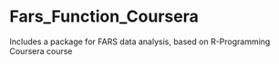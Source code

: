 # Fars_Function_Coursera
Includes a package for FARS data analysis, based on R-Programming Coursera course 
